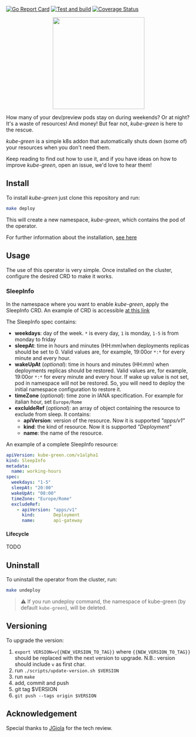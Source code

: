 [![Go Report Card][go-report-svg]][go-report-card]
[![Test and build][test-and-build-svg]][test-and-build]
[![Coverage Status][coverage-badge]][coverage]

<div align="center">
  <img src="https://github.com/davidebianchi/kube-green/raw/main/logo/logo.png" width="250" >
</div>

How many of your dev/preview pods stay on during weekends? Or at night? It's a waste of resources! And money! But fear not, *kube-green* is here to the rescue.

*kube-green* is a simple k8s addon that automatically shuts down (some of) your resources when you don't need them.

Keep reading to find out how to use it, and if you have ideas on how to improve *kube-green*, open an issue, we'd love to hear them!

## Install

To install *kube-green* just clone this repository and run:

```sh
make deploy
```

This will create a new namespace, *kube-green*, which contains the pod of the operator.

For further information about the installation, [see here](docs/install.md)

## Usage

The use of this operator is very simple. Once installed on the cluster, configure the desired CRD to make it works.

### SleepInfo

In the namespace where you want to enable *kube-green*, apply the SleepInfo CRD.
An example of CRD is accessible [at this link](testdata/working-hours.yml)

The SleepInfo spec contains:

* **weekdays**: day of the week. `*` is every day, `1` is monday, `1-5` is from monday to friday
* **sleepAt**: time in hours and minutes (HH:mm)when deployments replicas should be set to 0. Valid values are, for example, 19:00or `*:*` for every minute and every hour.
* **wakeUpAt** (*optional*): time in hours and minutes (HH:mm) when deployments replicas should be restored. Valid values are, for example, 19:00or `*:*` for every minute and every hour. If wake up value is not set, pod in namespace will not be restored. So, you will need to deploy the initial namespace configuration to restore it.
* **timeZone** (*optional*): time zone in IANA specification. For example for italian hour, set `Europe/Rome`
* **excluldeRef** (*optional*): an array of object containing the resource to exclude from sleep. It contains:
  * **apiVersion**: version of the resource. Now it is supported *"apps/v1"*
  * **kind**: the kind of resource. Now it is supported *"Deployment"*
  * **name**: the name of the resource.

An example of a complete SleepInfo resource:

```yaml
apiVersion: kube-green.com/v1alpha1
kind: SleepInfo
metadata:
  name: working-hours
spec:
  weekdays: "1-5"
  sleepAt: "20:00"
  wakeUpAt: "08:00"
  timeZone: "Europe/Rome"
  excludeRef:
    - apiVersion: "apps/v1"
      kind:       Deployment
      name:       api-gateway
```

#### Lifecycle

TODO

## Uninstall

To uninstall the operator from the cluster, run:

```sh
make undeploy
```

> :warning: If you run undeploy command, the namespace of kube-green (by default `kube-green`), will be deleted.

## Versioning

To upgrade the version:

1. `export VERSION=v{{NEW_VERSION_TO_TAG}}` where `{{NEW_VERSION_TO_TAG}}` should be replaced with the next version to upgrade. N.B.: version should include `v` as first char.
2. run `./scripts/update-version.sh $VERSION`
3. run `make`
4. add, commit and push
5. git tag $VERSION
6. `git push --tags origin $VERSION`

## Acknowledgement

Special thanks to [JGiola](https://github.com/JGiola) for the tech review.

[go-report-svg]: https://goreportcard.com/badge/github.com/davidebianchi/kube-green
[go-report-card]: https://goreportcard.com/report/github.com/davidebianchi/kube-green
[test-and-build-svg]: https://github.com/davidebianchi/kube-green/actions/workflows/test.yml/badge.svg
[test-and-build]: https://github.com/davidebianchi/kube-green/actions/workflows/test.yml
[coverage-badge]: https://coveralls.io/repos/github/davidebianchi/kube-green/badge.svg?branch=main
[coverage]: https://coveralls.io/github/davidebianchi/kube-green?branch=main
